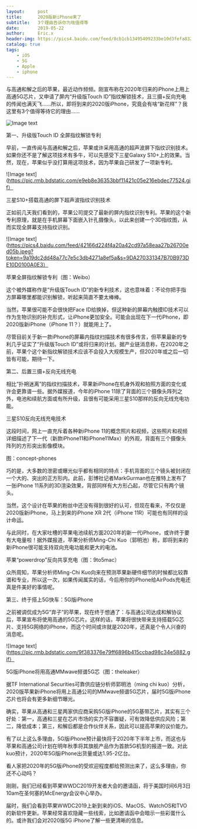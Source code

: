 ```yaml
---
layout:     post
title:      2020版新iPhone来了
subtitle:   3个理由告诉你为啥值得等
date:       2019-05-22
author:     Eric.x
header-img: https://pics4.baidu.com/feed/8cb1cb13495409233be10d3fefa8320db1de49d8.jpeg?token=8d6c9cfe6011689630b83afa3f3149ee&s=2389BA4A874304EF5C48270B0300E0D2
catalog: true
tags:
    - iOS
    - 5G
    - Apple
    - iphone
---
```


与高通和解之后的苹果，最近动作频频。刚宣布称在2020年归来的iPhone上用上高通5G芯片，又申请了屏内“升级版Touch ID”指纹解锁技术，且三摄+反向充电的传闻也满天飞......所以，即将到来的2020版iPhone，究竟会有啥“新花样”？我这里有3个值得等待它的理由......


![Image text](https://pics4.baidu.com/feed/8cb1cb13495409233be10d3fefa8320db1de49d8.jpeg?token=8d6c9cfe6011689630b83afa3f3149ee&s=2389BA4A874304EF5C48270B0300E0D2)


第一、升级版Touch ID 全屏指纹解锁专利

早前，一直传闻与高通和解之后，苹果或许采用高通的超声波屏下指纹识别技术。如果你还不是了解这项技术有多牛，可以先感受下三星Galaxy S10+上的效果。当然，现在，苹果似乎没打算用这项技术，因为苹果自己研发了一项新专利。

![Image text](https://pic.rmb.bdstatic.com/e9eb8e36353bbf11421c05e216ebdec77524.gif）

三星S10+搭载高通的屏下超声波指纹识别技术

正如前几天我们看到的，苹果公司提交了最新的屏内指纹识别专利。苹果的这个新专利原理，就是在手机屏幕下面嵌入针孔摄像头，以此来创建一个3D指纹图，从而实现全屏幕支持指纹识别。

![Image text](https://pics4.baidu.com/feed/42166d224f4a20a42cd97a58eaa27b26700ed05b.jpeg?token=9a19dc2dd48a77c7e5c3db4271a8ef5a&s=9DA270331347B70B973DE10D0100A0E3）

苹果全屏指纹解锁专利（图：Weibo）

这个被外媒称作是“升级版Touch ID”的新专利技术，这也意味着：不论你把手指方屏幕哪里都能识别解锁，听起来简直不要太棒棒。

当然，苹果很可能不会很快把Face ID给换掉，但这种新的屏幕内触摸ID技术可以作为生物识别的补充形式，让iPhone更加安全。可能会出现在下一代iPhone，即2020版新iPhone（iPhone 11？）就能用上了。

尽管目前关于新一款iPhone的屏幕内指纹扫描技术有很多传言，但苹果最新的专利几乎证实了“升级版Touch ID”或将归来的计划。据产业链消息称，在2020年之前，苹果个这个新指纹解锁技术应该不会投入大规模生产，但2020年或之后一切皆有可能，期待一下。

第二、后置三摄+反向无线充电

相比“扑朔迷离”的指纹扫描技术，苹果新iPhone在机身外观和拍照方面的变化或许会更靠谱一些。据外媒报道，今年的iPhone 11除了背面的三个摄像头阵列之外，电池和续航方面或有所升级，且很有可能采用三星S10那样的反向无线充电功能。


三星S10反向无线充电技术

这段时间，网上一直充斥着各种新iPhone 11的概念照片和视频，这些照片和视频详细描述了下一代（新款iPhone11和iPhone11Max）的外观，背面有三个摄像头阵列的方形突出影像模块。


图：concept-phones

巧的是，大多数的泄密或曝光似乎都有相同的特点：手机背面的三个镜头被封闭在一个大的、突出的正方形内。此前，彭博社记者MarkGurman也在推特上发布了一张iPhone 11系列的3D渲染效果，背部同样有大方形凸起，尽管它只有两个镜头。

当然，这个设计在苹果的粉丝中还没有得到很好的认可，但现在看来，不仅仅是2020版新iPhone，马上到来的iPhone XR 2代（iPhone 11R）可能也有同样的设计命运。

与此同时，在大家吐槽的苹果电池续航方面2020年的新一代iPhone，或许终于要有大电量啦！据外媒报道，苹果分析师Ming-Chi Kuo（郭明池）称，即将到来的新iPhone很可能支持双向充电功能和更大的电池。


苹果“powerdrop”反向共享充电（图：9to5mac）

众所周知，苹果分析师Ming-Chi Kuo向来在预测苹果新硬件细节的时候都比较靠谱和专业，所以这一次，如果传闻属实的话，今后用你的iPhone给AirPods充电还真是件美好的事情呢。

第三、终于搭上5G快车：5G版iPhone

之前被调侃成为5G“弃子”的苹果，现在终于想通了：与高通公司达成和解协议后，苹果宣布将使用高通的5G芯片。这样的话，苹果将很快带来支持搭载5G芯片、支持5G网络的iPhone，而这个时间或许就是2020年，还真是个令人兴奋的消息呢。

![Image text](https://pic.rmb.bdstatic.com/9f383376e79ff6896b415ccbad98c34e5882.gif）

5G版iPhone将用高通MMwave频谱5G芯（图：theleaker）

据TF International Securities可靠供应链分析师郭明池（ming chi kuo）分析，2020版苹果新iPhone将用上高通公司的MMwave频谱5G芯片，届时5G版iPhone芯片也将会有更多新细节曝光。

确实，苹果从高通和三星两家供应商采购5G版iPhone的5G基带芯片，其实有三个好处：第一，高通和三星在芯片市场的实力不容置疑，可有效降低供应风险；第二，降低成本；第三，和解后都是合作伙伴关系，因此可以提高苹果的议价能力。

有了以上这么多理由，5G版iPhone预计最快将于2020年下半年上市，而这也与苹果和高通公司计划在明年秋季将其旗舰产品作为首款5G机型的报道一致。对此kuo预计，2020年5G版iPhone出货量或达1.95-2亿台。

看人家把2020年的5G版iPhone的受欢迎程度都给预测出来了，这么多理由，你还不心动吗？

刚刚，我们已经看到苹果WWDC2019开发者大会的邀请函，将于美国时间6月3日10am在圣何塞的McEnergy会议中心举办。

届时，我们会看到苹果WWDC2019上新到来的iOS、MacOS、WatchOS和TVO的新软件更新。苹果经常喜欢隐藏一些线索，比如邀请函中会暗示一些彩蛋什么的。或许我们会对2020版5G iPhone了解一些更清晰的信息。
